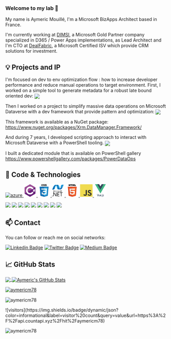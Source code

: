 ### Welcome to my lab 👋

My name is Aymeric Mouillé, I'm a Microsoft BizApps Architect based in France.

I'm currently working at [DIMSI](https://dimsi.fr/), a Microsoft Gold Partner company specialized in D365 / Power Apps implementations, as Lead Architect and I'm CTO at [DealFabric](https://www.dealfabric.com/), a Microsoft Certified ISV which provide CRM solutions for investment.

## 💡 Projects and IP

<p>
I'm focused on dev to env optimization flow : how to increase developer performance and reduce manual operations to target environment.
First, I worked on a simple tool to generate metadata for a robust late bound oriented dev:

<a href="https://github.com/AymericM78/D365.Model.Generator">
  <img align="center" src="https://github-readme-stats.vercel.app/api/pin/?username=AymericM78&repo=D365.Model.Generator&title_color=ffffff&text_color=c9cacc&icon_color=2bbc8a&bg_color=1d1f21" />
</a>  
</p>
<p>Then I worked on a project to simplify massive data operations on Microsoft Dataverse with a dev framework that provide pattern and optimization:

<a href="https://github.com/AymericM78/Xrm.DataManager.Framework">
  <img align="center" src="https://github-readme-stats.vercel.app/api/pin/?username=AymericM78&repo=Xrm.DataManager.Framework&title_color=ffffff&text_color=c9cacc&icon_color=2bbc8a&bg_color=1d1f21" />
</a>

This framework is available as a NuGet package:
https://www.nuget.org/packages/Xrm.DataManager.Framework/
</p>
<p>
And during 7 years, I developed scripting approach to interact with Microsoft Dataverse with a PowerShell tooling.

<a href="https://github.com/AymericM78/PowerDataOps">
  <img align="center" src="https://github-readme-stats.vercel.app/api/pin/?username=AymericM78&repo=PowerDataOps&title_color=ffffff&text_color=c9cacc&icon_color=2bbc8a&bg_color=1d1f21" />
</a>

I built a dedicated module that is available on PowerShell gallery
https://www.powershellgallery.com/packages/PowerDataOps
</p>


## 🔧 Code & Technologies


<p align="left"> <a href="https://azure.microsoft.com/en-in/" target="_blank"> <img src="https://www.vectorlogo.zone/logos/microsoft_azure/microsoft_azure-icon.svg" alt="azure" width="40" height="40"/> </a> <a href="https://www.w3schools.com/cs/" target="_blank"> <img src="https://raw.githubusercontent.com/devicons/devicon/master/icons/csharp/csharp-original.svg" alt="csharp" width="40" height="40"/> </a> <a href="https://www.w3schools.com/css/" target="_blank"> <img src="https://raw.githubusercontent.com/devicons/devicon/master/icons/css3/css3-original-wordmark.svg" alt="css3" width="40" height="40"/> </a> <a href="https://dotnet.microsoft.com/" target="_blank"> <img src="https://raw.githubusercontent.com/devicons/devicon/master/icons/dot-net/dot-net-original-wordmark.svg" alt="dotnet" width="40" height="40"/> </a> <a href="https://www.w3.org/html/" target="_blank"> <img src="https://raw.githubusercontent.com/devicons/devicon/master/icons/html5/html5-original-wordmark.svg" alt="html5" width="40" height="40"/> </a> <a href="https://developer.mozilla.org/en-US/docs/Web/JavaScript" target="_blank"> <img src="https://raw.githubusercontent.com/devicons/devicon/master/icons/javascript/javascript-original.svg" alt="javascript" width="40" height="40"/> </a> <a href="https://vuejs.org/" target="_blank"> <img src="https://raw.githubusercontent.com/devicons/devicon/master/icons/vuejs/vuejs-original-wordmark.svg" alt="vuejs" width="40" height="40"/> </a> </p>


![](https://img.shields.io/badge/OS-Windows-informational?style=flat&logo=windows&logoColor=white&color=2bbc8a)
![](https://img.shields.io/badge/Code-CSharp-informational?style=flat&logo=csharp&logoColor=white&color=2bbc8a)
![](https://img.shields.io/badge/Code-JavaScript-informational?style=flat&logo=javascript&logoColor=white&color=2bbc8a)
![](https://img.shields.io/badge/Code-PowerShell-informational?style=flat&logo=powershell&logoColor=white&color=2bbc8a)
![](https://img.shields.io/badge/Code-PowerFx-informational?style=flat&logo=cmake&logoColor=white&color=2bbc8a)
![](https://img.shields.io/badge/Technologies-PowerApps-informational?style=flat&logo=postgresql&logoColor=white&color=2bbc8a)
![](https://img.shields.io/badge/Technologies-PowerAutomate-informational?style=flat&logo=postgresql&logoColor=white&color=2bbc8a)
![](https://img.shields.io/badge/Technologies-PowerBI-informational?style=flat&logo=postgresql&logoColor=white&color=2bbc8a)
![](https://img.shields.io/badge/Technologies-Dynamics365-informational?style=flat&logo=postgresql&logoColor=white&color=2bbc8a)

## 📫 Contact

You can follow or reach me on social networks:

[![Linkedin Badge](https://img.shields.io/badge/aymericmouille-follow%20on%20linkedin-blue?style=for-the-badge&logo=linkedin)](https://www.linkedin.com/in/aymericmouille/)
[![Twitter Badge](https://img.shields.io/badge/aymericm78-follow%20on%20twitter-blue?style=for-the-badge&logo=twitter)](https://twitter.com/aymericm78/)
[![Medium Badge](https://img.shields.io/badge/aymeric-mouille-follow%20on%20twitter-blue?style=for-the-badge&logo=twitter)](https://medium.com/@aymeric-mouille/)


## &#x1f4c8; GitHub Stats

<a href="https://github.com/AymericM78/AymericM78">
  <img align="center" src="https://github-readme-stats.vercel.app/api/top-langs/?username=AymericM78&hide=java,html&title_color=ffffff&text_color=c9cacc&icon_color=2bbc8a&bg_color=1d1f21" />
</a>
<a href="https://github.com/AymericM78/AymericM78">
  <img align="center" src="https://github-readme-stats.vercel.app/api?username=AymericM78&show_icons=true&line_height=27&count_private=true&title_color=ffffff&text_color=c9cacc&icon_color=2bbc8a&bg_color=1d1f21" alt="Aymeric's GitHub Stats" />
</a>

<p align="left"> <a href="https://github.com/ryo-ma/github-profile-trophy"><img src="https://github-profile-trophy.vercel.app/?username=aymericm78" alt="aymericm78" /></a> </p>
<p><img align="center" src="https://github-readme-streak-stats.herokuapp.com/?user=aymericm78&" alt="aymericm78" /></p>
![visitors](https://img.shields.io/badge/dynamic/json?color=informational&label=visitor%20count&query=value&url=https%3A%2F%2Fapi.countapi.xyz%2Fhit%2Faymericm78)
<p align="left"> <img src="https://komarev.com/ghpvc/?username=aymericm78&label=Profile%20views&color=0e75b6&style=flat" alt="aymericm78" /> </p>

